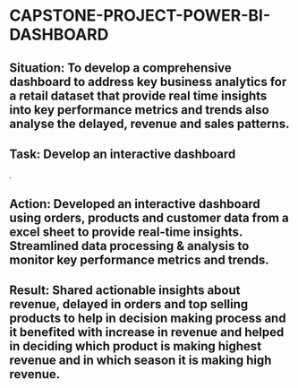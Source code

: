 # CAPSTONE-PROJECT-POWER-BI-DASHBOARD
## Situation: To develop a comprehensive dashboard to address key business analytics for a retail dataset that provide real time insights into key performance metrics and trends also analyse the delayed, revenue and sales patterns.

## Task: Develop an interactive dashboard
.
## Action: Developed an interactive dashboard using orders, products and customer data from a excel sheet to provide real-time insights. Streamlined data processing & analysis to monitor key performance metrics and trends.

## Result: Shared actionable insights about revenue, delayed in orders and top selling products to help in decision making process and it benefited with increase in revenue and helped in deciding which product is making highest revenue and in which season it is making high revenue.

